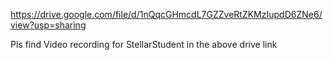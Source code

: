 https://drive.google.com/file/d/1nQqcGHmcdL7GZZveRtZKMzIupdD6ZNe6/view?usp=sharing

Pls find Video recording for StellarStudent in the above drive link
